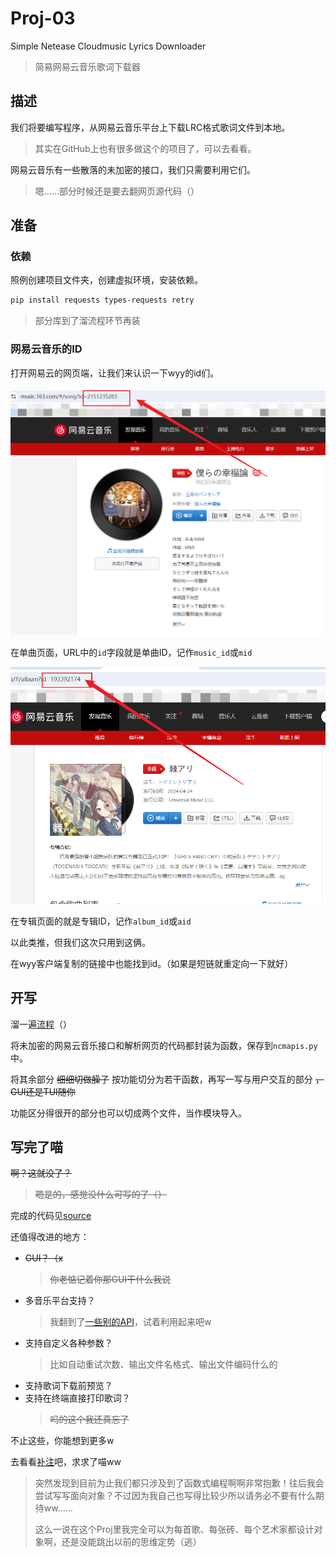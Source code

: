# Proj-03

Simple Netease Cloudmusic Lyrics Downloader

> 简易网易云音乐歌词下载器

## 描述

我们将要编写程序，从网易云音乐平台上下载LRC格式歌词文件到本地。

> 其实在GitHub上也有很多做这个的项目了，可以去看看。

网易云音乐有一些散落的未加密的接口，我们只需要利用它们。

> 嗯……部分时候还是要去翻网页源代码（）

## 准备

### 依赖

照例创建项目文件夹，创建虚拟环境，安装依赖。

```powershell
pip install requests types-requests retry
```
> 部分库到了溜流程环节再装

### 网易云音乐的ID

打开网易云的网页端，让我们来认识一下wyy的id们。

![Music ID](./images/music_id_example.png)

在单曲页面，URL中的`id`字段就是单曲ID，记作`music_id`或`mid`

![Album ID](./images/album_id_example.png)

在专辑页面的就是专辑ID，记作`album_id`或`aid`

以此类推，但我们这次只用到这俩。

在wyy客户端复制的链接中也能找到id。（如果是短链就重定向一下就好）

## 开写

溜一遍[流程](./example.ipynb)（）

将未加密的网易云音乐接口和解析网页的代码都封装为函数，保存到`ncmapis.py`中。

将其余部分 ~~细细切做臊子~~ 按功能切分为若干函数，再写一写与用户交互的部分 ~~，GUI还是TUI随你~~

功能区分得很开的部分也可以切成两个文件，当作模块导入。

## 写完了喵

~~啊？这就没了？~~

> ~~嗯是的，感觉没什么可写的了（）~~

完成的代码见[source](https://github.com/NingmengLemon/CMLD)

还值得改进的地方：
- ~~GUI？（x~~
  > ~~你老惦记着你那GUI干什么我说~~
- 多音乐平台支持？
  > 我翻到了[一些别的API](./other_apis.md)，试着利用起来吧w
- 支持自定义各种参数？
  > 比如自动重试次数、输出文件名格式、输出文件编码什么的
- 支持歌词下载前预览？
- 支持在终端直接打印歌词？
  > ~~吗的这个我还真忘了~~

不止这些，你能想到更多w

去看看[补注](./notes.md)吧，求求了喵ww

> 突然发现到目前为止我们都只涉及到了函数式编程啊啊非常抱歉！往后我会尝试写写面向对象？不过因为我自己也写得比较少所以请务必不要有什么期待ww……
>
> 这么一说在这个Proj里我完全可以为每首歌、每张砖、每个艺术家都设计对象啊，还是没能跳出以前的思维定势（逃）
